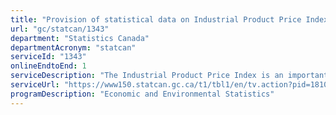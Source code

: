 ```yaml
---
title: "Provision of statistical data on Industrial Product Price Index (IPPI)"
url: "gc/statcan/1343"
department: "Statistics Canada"
departmentAcronym: "statcan"
serviceId: "1343"
onlineEndtoEnd: 1
serviceDescription: "The Industrial Product Price Index is an important component of the quarterly estimates of the income and expenditure accounts including gross domestic product which is required by the Federal-Provincial Fiscal Arrangements Act.   The Industrial Product Price Index (IPPI) measures price movements for products sold by manufacturers in Canada. The IPPI is used extensively by businesses for contract escalation and industry analysis. Statistics Canada uses this index to deflate current dollar values and derive estimates of real growth and productivity for the manufacturing sector."
serviceUrl: "https://www150.statcan.gc.ca/t1/tbl1/en/tv.action?pid=1810002901"
programDescription: "Economic and Environmental Statistics"
---
```

